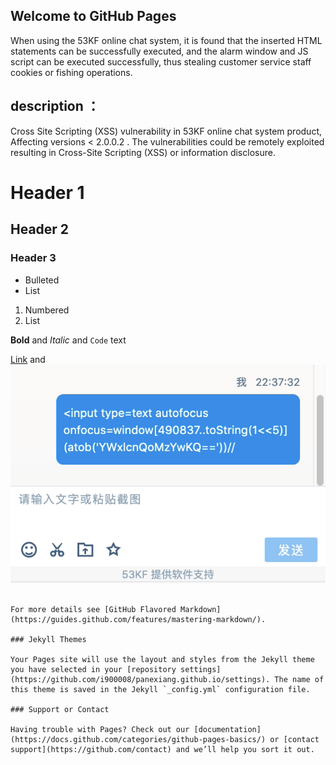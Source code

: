 ## Welcome to GitHub Pages

When using the 53KF online chat system, it is found that the inserted HTML statements can be successfully executed, and the alarm window and JS script can be executed successfully, thus stealing customer service staff cookies or fishing operations.

## description ：

Cross Site Scripting (XSS) vulnerability in 53KF online chat system product, Affecting versions < 2.0.0.2 . The vulnerabilities could be remotely exploited resulting in Cross-Site Scripting (XSS) or information disclosure.


# Header 1
## Header 2
### Header 3

- Bulleted
- List

1. Numbered
2. List

**Bold** and _Italic_ and `Code` text

[Link](url) and ![Image](https://github.com/i900008/panexiang.github.io/blob/gh-pages/2.png)
```

For more details see [GitHub Flavored Markdown](https://guides.github.com/features/mastering-markdown/).

### Jekyll Themes

Your Pages site will use the layout and styles from the Jekyll theme you have selected in your [repository settings](https://github.com/i900008/panexiang.github.io/settings). The name of this theme is saved in the Jekyll `_config.yml` configuration file.

### Support or Contact

Having trouble with Pages? Check out our [documentation](https://docs.github.com/categories/github-pages-basics/) or [contact support](https://github.com/contact) and we’ll help you sort it out.
